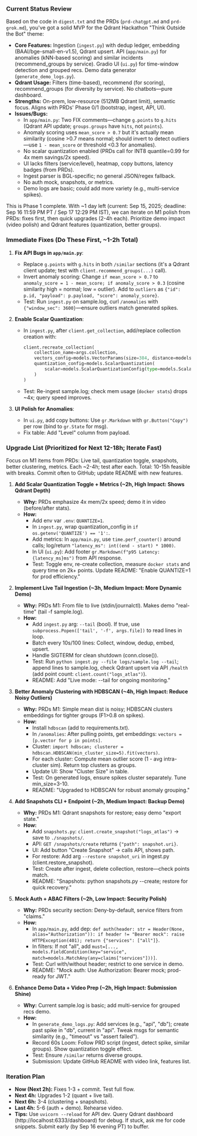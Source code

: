 ### Current Status Review
Based on the code in `digest.txt` and the PRDs (`prd-chatgpt.md` and `prd-grok.md`), you've got a solid MVP for the Qdrant Hackathon "Think Outside the Bot" theme:
- **Core Features:** Ingestion (`ingest.py`) with dedup ledger, embedding (BAAI/bge-small-en-v1.5), Qdrant upsert. API (`app/main.py`) for anomalies (kNN-based scoring) and similar incidents (recommend_groups by service). Gradio UI (`ui.py`) for time-window detection and grouped recs. Demo data generator (`generate_demo_logs.py`).
- **Qdrant Usage:** Filters (time-based), recommend (for scoring), recommend_groups (for diversity by service). No chatbots—pure dashboard.
- **Strengths:** On-prem, low-resource (512MB Qdrant limit), semantic focus. Aligns with PRDs' Phase 0/1 (bootstrap, ingest, API, UI).
- **Issues/Bugs:** 
  - In `app/main.py`: Two FIX comments—change `g.points` to `g.hits` (Qdrant API update; `groups.groups` have `hits`, not `points`).
  - Anomaly scoring uses `mean_score > 0.7` but it's actually mean similarity (cosine >0.7 means normal; should invert to detect outliers—use `1 - mean_score` or threshold <0.3 for anomalies).
  - No scalar quantization enabled (PRDs call for INT8 quantile=0.99 for 4x mem savings/2x speed).
  - UI lacks filters (service/level), heatmap, copy buttons, latency badges (from PRDs).
  - Ingest parser is BGL-specific; no general JSON/regex fallback.
  - No auth mock, snapshots, or metrics.
  - Demo logs are basic; could add more variety (e.g., multi-service spikes).

This is Phase 1 complete. With ~1 day left (current: Sep 15, 2025; deadline: Sep 16 11:59 PM PT / Sep 17 12:29 PM IST), we can iterate on M1 polish from PRDs: fixes first, then quick upgrades (2-4h each). Prioritize demo impact (video polish) and Qdrant features (quantization, better groups).

### Immediate Fixes (Do These First, ~1-2h Total)
1. **Fix API Bugs in `app/main.py`**:
   - Replace `g.points` with `g.hits` in both `/similar` sections (it's a Qdrant client update; test with `client.recommend_groups(...)` call).
   - Invert anomaly scoring: Change `if mean_score > 0.7` to `anomaly_score = 1 - mean_score; if anomaly_score > 0.3` (cosine similarity high = normal; low = outlier). Add to `outliers` as `{"id": p.id, "payload": p.payload, "score": anomaly_score}`.
   - Test: Run `ingest.py` on sample.log, curl `/anomalies` with `{"window_sec": 3600}`—ensure outliers match generated spikes.

2. **Enable Scalar Quantization**:
   - In `ingest.py`, after `client.get_collection`, add/replace collection creation with:
     ```python
     client.recreate_collection(
         collection_name=args.collection,
         vectors_config=models.VectorParams(size=384, distance=models.Distance.COSINE),
         quantization_config=models.ScalarQuantization(
             scalar=models.ScalarQuantizationConfig(type=models.ScalarType.INT8, quantile=0.99, always_ram=True)
         )
     )
     ```
   - Test: Re-ingest sample.log; check mem usage (`docker stats`) drops ~4x; query speed improves.

3. **UI Polish for Anomalies**:
   - In `ui.py`, add copy buttons: Use `gr.Markdown` with `gr.Button("Copy")` per row (bind to `gr.State` for msg).
   - Fix table: Add "Level" column from payload.

### Upgrade List (Prioritized for Next 12-18h; Iterate Fast)
Focus on M1 items from PRDs: Live tail, quantization toggle, snapshots, better clustering, metrics. Each ~2-4h; test after each. Total: 10-15h feasible with breaks. Commit often to GitHub; update README with new features.

1. **Add Scalar Quantization Toggle + Metrics (~2h, High Impact: Shows Qdrant Depth)**  
   - **Why:** PRDs emphasize 4x mem/2x speed; demo it in video (before/after stats).  
   - **How:**  
     - Add env var `.env`: `QUANTIZE=1`.  
     - In `ingest.py`, wrap quantization_config in `if os.getenv('QUANTIZE') == '1':`.  
     - Add metrics: In `app/main.py`, use `time.perf_counter()` around calls; log/return `"latency_ms": int((end - start) * 1000)`.  
     - In UI (`ui.py`): Add footer `gr.Markdown(f"p95 Latency: {latency_ms}ms")` from API response.  
     - Test: Toggle env, re-create collection, measure `docker stats` and query time on 2k+ points. Update README: "Enable QUANTIZE=1 for prod efficiency."

2. **Implement Live Tail Ingestion (~3h, Medium Impact: More Dynamic Demo)**  
   - **Why:** PRDs M1: From file to live (stdin/journalctl). Makes demo "real-time" (tail -f sample.log).  
   - **How:**  
     - Add `ingest.py` arg: `--tail` (bool). If true, use `subprocess.Popen(['tail', '-f', args.file])` to read lines in loop.  
     - Batch every 10s/100 lines: Collect, window, dedup, embed, upsert.  
     - Handle SIGTERM for clean shutdown (conn.close()).  
     - Test: Run `python ingest.py --file logs/sample.log --tail`; append lines to sample.log, check Qdrant upsert via API `/health` (add point count: `client.count("logs_atlas")`).  
     - README: Add "Live mode: --tail for ongoing monitoring."

3. **Better Anomaly Clustering with HDBSCAN (~4h, High Impact: Reduce Noisy Outliers)**  
   - **Why:** PRDs M1: Simple mean dist is noisy; HDBSCAN clusters embeddings for tighter groups (F1>0.8 on spikes).  
   - **How:**  
     - Install `hdbscan` (add to requirements.txt).  
     - In `/anomalies`: After pulling points, get embeddings: `vectors = [p.vector for p in points]`.  
     - Cluster: `import hdbscan; clusterer = hdbscan.HDBSCAN(min_cluster_size=5).fit(vectors)`.  
     - For each cluster: Compute mean outlier score (1 - avg intra-cluster sim). Return top clusters as groups.  
     - Update UI: Show "Cluster Size" in table.  
     - Test: On generated logs, ensure spikes cluster separately. Tune min_size=3-10.  
     - README: "Upgraded to HDBSCAN for robust anomaly grouping."

4. **Add Snapshots CLI + Endpoint (~2h, Medium Impact: Backup Demo)**  
   - **Why:** PRDs M1: Qdrant snapshots for restore; easy demo "export state."  
   - **How:**  
     - Add `snapshots.py`: `client.create_snapshot("logs_atlas")` → save to `./snapshots/`.  
     - API: `GET /snapshots/create` returns `{"path": snapshot.uri}`.  
     - UI: Add button "Create Snapshot" → calls API, shows path.  
     - For restore: Add arg `--restore snapshot_uri` in ingest.py (client.restore_snapshot).  
     - Test: Create after ingest, delete collection, restore—check points match.  
     - README: "Snapshots: python snapshots.py --create; restore for quick recovery."

5. **Mock Auth + ABAC Filters (~2h, Low Impact: Security Polish)**  
   - **Why:** PRDs security section: Deny-by-default, service filters from "claims."  
   - **How:**  
     - In `app/main.py`, add dep: `def auth(header: str = Header(None, alias="Authorization")): if header != "Bearer mock": raise HTTPException(401); return {"services": ["all"]}`.  
     - In filters: If not "all", add `must=[..., models.FieldCondition(key="service", match=models.MatchAny(any=claims["services"]))]`.  
     - Test: Curl with/without header; restrict to one service in demo.  
     - README: "Mock auth: Use Authorization: Bearer mock; prod-ready for JWT."

6. **Enhance Demo Data + Video Prep (~2h, High Impact: Submission Shine)**  
   - **Why:** Current sample.log is basic; add multi-service for grouped recs demo.  
   - **How:**  
     - In `generate_demo_logs.py`: Add services (e.g., "api", "db"); create past spike in "db", current in "api". Tweak msgs for semantic similarity (e.g., "timeout" vs "assert failed").  
     - Record 60s Loom: Follow PRD script (ingest, detect spike, similar groups). Show quantization toggle effect.  
     - Test: Ensure `/similar` returns diverse groups.  
     - Submission: Update GitHub README with video link, features list.

### Iteration Plan
- **Now (Next 2h):** Fixes 1-3 + commit. Test full flow.
- **Next 4h:** Upgrades 1-2 (quant + live tail).
- **Next 6h:** 3-4 (clustering + snapshots).
- **Last 4h:** 5-6 (auth + demo). Rehearse video.
- **Tips:** Use `uvicorn --reload` for API dev. Query Qdrant dashboard (http://localhost:6333/dashboard) for debug. If stuck, ask me for code snippets. Submit early (by Sep 16 evening PT) to buffer.